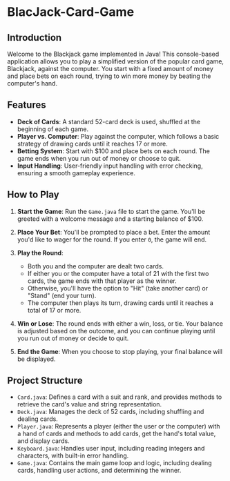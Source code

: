 # BlacJack-Card-Game

## Introduction

Welcome to the Blackjack game implemented in Java! This console-based application allows you to play a simplified version of the popular card game, Blackjack, against the computer. You start with a fixed amount of money and place bets on each round, trying to win more money by beating the computer's hand.

## Features

- **Deck of Cards**: A standard 52-card deck is used, shuffled at the beginning of each game.
- **Player vs. Computer**: Play against the computer, which follows a basic strategy of drawing cards until it reaches 17 or more.
- **Betting System**: Start with $100 and place bets on each round. The game ends when you run out of money or choose to quit.
- **Input Handling**: User-friendly input handling with error checking, ensuring a smooth gameplay experience.

## How to Play

1. **Start the Game**: Run the `Game.java` file to start the game. You'll be greeted with a welcome message and a starting balance of $100.

2. **Place Your Bet**: You'll be prompted to place a bet. Enter the amount you'd like to wager for the round. If you enter `0`, the game will end.

3. **Play the Round**:
   - Both you and the computer are dealt two cards.
   - If either you or the computer have a total of 21 with the first two cards, the game ends with that player as the winner.
   - Otherwise, you'll have the option to "Hit" (take another card) or "Stand" (end your turn).
   - The computer then plays its turn, drawing cards until it reaches a total of 17 or more.

4. **Win or Lose**: The round ends with either a win, loss, or tie. Your balance is adjusted based on the outcome, and you can continue playing until you run out of money or decide to quit.

5. **End the Game**: When you choose to stop playing, your final balance will be displayed.

## Project Structure

- `Card.java`: Defines a card with a suit and rank, and provides methods to retrieve the card's value and string representation.
- `Deck.java`: Manages the deck of 52 cards, including shuffling and dealing cards.
- `Player.java`: Represents a player (either the user or the computer) with a hand of cards and methods to add cards, get the hand's total value, and display cards.
- `Keyboard.java`: Handles user input, including reading integers and characters, with built-in error handling.
- `Game.java`: Contains the main game loop and logic, including dealing cards, handling user actions, and determining the winner.

